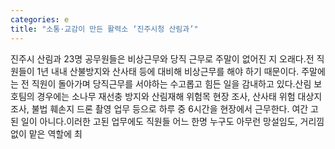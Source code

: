 ```yaml
---
categories: e
title: "소통·교감이 만든 활력소 ‘진주시청 산림과’"
---
```

진주시 산림과 23명 공무원들은 비상근무와 당직 근무로 주말이 없어진 지 오래다.전 직원들이 1년 내내 산불방지와 산사태 등에 대비해 비상근무를 해야 하기 때문이다. 주말에는 전 직원이 돌아가며 당직근무를 서야하는 수고롭고 힘든 일을 감내하고 있다.산림 보호팀의 경우에는 소나무 재선충 방지와 산림재해 위험목 현장 조사, 산사태 위험 대상지 조사, 불법 훼손지 드론 촬영 업무 등으로 하루 중 6시간을 현장에서 근무한다. 여간 고된 일이 아니다.이러한 고된 업무에도 직원들 어느 한명 누구도 아무런 망설임도, 거리낌 없이 맡은 역할에 최